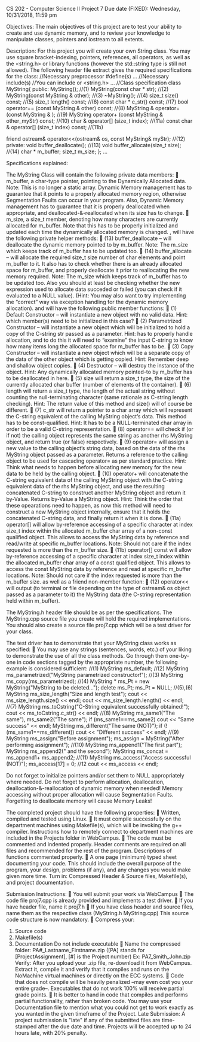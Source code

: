 CS 202 - Computer Science II Project 7
Due date (FIXED): Wednesday, 10/31/2018, 11:59 pm

Objectives: The main objectives of this project are to test your ability to create and use dynamic memory, and to review your knowledge to manipulate classes, pointers and iostream to all extents.

Description:
For this project you will create your own String class. You may use square bracket-indexing, pointers, references, all operators, as well as the <string.h> or <cstring> library functions (however the std::string type is still not allowed).
The following header file extract gives the required specifications for the class:
//Necessary preprocessor #define(s)
…
//Necessary include(s)
//You can include <cstring> or <string.h>
…
//Class specification
class MyString{
  public:
    MyString(); //(1)
    MyString(const char * str); //(2)
    MyString(const MyString & other); //(3)
    ~MyString(); //(4)
    size_t size() const; //(5)
    size_t length() const; //(6)
    const char * c_str() const; //(7)
    bool operator== (const MyString & other) const; //(8)
    MyString & operator= (const MyString & ); //(9)
    MyString operator+ (const MyString & other_myStr) const; //(10)
    char & operator[] (size_t index); //(11a)
    const char & operator[] (size_t index) const; //(11b)

friend ostream& operator<<(ostream& os, const MyString& myStr); //(12)
  private:
    void buffer_deallocate(); //(13)
    void buffer_allocate(size_t size); //(14)
    char * m_buffer;
    size_t m_size;
};
…

Specifications explained:

The MyString Class will contain the following private data members:
 m_buffer, a char-type pointer, pointing to the Dynamically Allocated data. Note: This is no longer a static array. Dynamic Memory management has to guarantee that it points to a properly allocated memory region, otherwise Segmentation Faults can occur in your program. Also, Dynamic Memory management has to guarantee that it is properly deallocated when appropriate, and deallocated-&-reallocated when its size has to change.
 m_size, a size_t member, denoting how many characters are currently allocated for m_buffer. Note that this has to be properly initialized and updated each time the dynamically
allocated memory is changed.
, will have the following private helper methods:
 (13) buffer_deallocate – will deallocate the dynamic memory pointed to by m_buffer. Note: The m_size which keeps track of m_buffer has to be updated too.
 (14) buffer_allocate – will allocate the required size_t size number of char elements and point m_buffer to it. It also has to check whether there is an already allocated space for m_buffer, and properly deallocate it prior to reallocating the new memory required. Note: The m_size which keeps track of m_buffer has to be updated too. Also you should at least be checking whether the new expression used to allocate data succeded or failed (you can check if it evaluated to a NULL value). (Hint: You may also want to try implementing the “correct” way via exception handling for the dynamic memory allocation).
and will have the following public member functions:
 (1) Default Constructor – will instantiate a new object with no valid data. Hint: which member(s) need to be initialized in this case?
 (2) Parametrized Constructor – will instantiate a new object which will be initialized to hold a copy of the C-string str passed as a parameter. Hint: has to properly handle allocation, and to do this it will need to “examine” the input C-string to know how many items long the allocated space for m_buffer has to be.
 (3) Copy Constructor – will instantiate a new object which will be a separate copy of the data of the other object which is getting copied. Hint: Remember deep and shallow object copies.
 (4) Destructor – will destroy the instance of the object. Hint: Any dynamically allocated memory pointed-to by m_buffer has to be deallocated in here.
 (5) size will return a size_t type, the size of the currently allocated char buffer (number of elements of the container).
 (6) length will return a size_t type, the length of the actual string without counting the null-terminating character (same rationale as C-string length checking). Hint: The return value of this method and size() will of course be different.
 (7) c_str will return a pointer to a char array which will represent the C-string equivalent of the calling MyString object’s data. This method has to be const-qualified. Hint: It has to be a NULL-terminated char array in order to be a valid C-string representation.
 (8) operator== will check if (or if not) the calling object represents the same string as another rhs MyString object, and return true (or false) respectively.
 (9) operator= will assign a new value to the calling object’s string data, based on the data of the rhs MyString object passed as a parameter. Returns a reference to the calling object to be used for cascading operator= as per standard practice. Hint: Think what needs to happen before allocating new memory for the new data to be held by the calling object.
 (10) operator+ will concatenate the C-string equivalent data of the calling MyString object with the C-string equivalent data of the rhs MyString object, and use the resulting concatenated C-string to construct another MyString object and return it by-Value. Returns by-Value a MyString object. Hint: Think the order that these opearations need to happen, as now this method will need to construct a new MyString object internally, ensure that it holds the concatenated C-string data, and finally return it when it is done.
 (11a) operator[] will allow by-reference accessing of a specific character at index size_t index within the allocated m_buffer char array of a non-const qualified object. This allows
to access the MyString data by reference and read/write at specific m_buffer locations. Note:
Should not care if the index requested is more than the m_buffer size.
 (11b) operator[] const will allow by-reference accessing of a specific character at index size_t index within the allocated m_buffer char array of a const qualified object. This allows to access the const MyString data by reference and read at specific m_buffer locations. Note: Should not care if the index requested is more than the m_buffer size.
as well as a friend non-member function:
 (12) operator<< will output (to terminal or file depending on the type of ostream& os object passed as a parameter to it) the MyString data (the C-string representation held within m_buffer).

The MyString.h header file should be as per the specifications. The MyString.cpp source file you create will hold the required implementations. You should also create a source file proj7.cpp which will be a test driver for your class.

The test driver has to demonstrate that your MyString class works as specified:
 You may use any strings (sentences, words, etc.) of your liking to demonstrate the use of all the class methods. Go through them one-by-one in code sections tagged by the appropriate number, the following example is considered sufficient:
//(1)
MyString ms_default;
//(2)
MyString ms_parametrized("MyString parametrized constructor!");
//(3)
MyString ms_copy(ms_parametrized);
//(4)
MyString * ms_Pt = new MyString("MyString to be deleted…");
delete ms_Pt;
ms_Pt = NULL;
//(5),(6)
MyString ms_size_length("Size and length test");
cout << ms_size_length.size() << endl;
cout << ms_size_length.length() << endl;
//(7)
MyString ms_toCstring("C-String equivalent successfully obtained!");
cout << ms_toCstring.c_str() << endl;
//(8)
MyString ms_same1("The same"), ms_same2("The same");
if (ms_same1==ms_same2)
cout << "Same success" << endl;
MyString ms_different("The same (NOT)");
if (!(ms_same1==ms_different))
cout << "Different success" << endl;
//(9)
MyString ms_assign("Before assignment");
ms_assign = MyString("After performing assignment");
//(10)
MyString ms_append1("The first part");
MyString ms_append2(" and the second");
MyString ms_concat = ms_append1+ ms_append2;
//(11)
MyString ms_access("Access successful (NOT)");
ms_access[17] = 0;
//12
cout << ms_access << endl;

Do not forget to initialize pointers and/or set them to NULL appropriately where needed.
Do not forget to perform allocation, deallocation, deallocation-&-reallocation of dynamic
memory when needed! Memory accessing without proper allocation will cause
Segmentation Faults. Forgetting to deallocate memory will cause Memory Leaks!

The completed project should have the following properties:
 Written, compiled and tested using Linux.
 It must compile successfully on the department machines using Makefile(s), which will be
invoking the g++ compiler. Instructions how to remotely connect to department machines
are included in the Projects folder in WebCampus.
 The code must be commented and indented properly.
Header comments are required on all files and recommended for the rest of the program.
Descriptions of functions commented properly.
 A one page (minimum) typed sheet documenting your code. This should include the overall
purpose of the program, your design, problems (if any), and any changes you would make
given more time.
Turn in: Compressed Header & Source files, Makefile(s), and project documentation.

Submission Instructions:
 You will submit your work via WebCampus
 The code file proj7.cpp is already provided and implements a test driver.
 If you have header file, name it proj7.h
 If you have class header and source files, name them as the respective class (MyString.h
MyString.cpp) This source code structure is now mandatory.
 Compress your:
1. Source code
2. Makefile(s)
3. Documentation
Do not include executable
 Name the compressed folder:
PA#_Lastname_Firstname.zip
([PA] stands for [ProjectAssignment], [#] is the Project number)
Ex: PA7_Smith_John.zip
Verify: After you upload your .zip file, re-download it from WebCampus. Extract it, compile it and
verify that it compiles and runs on the NoMachine virtual machines or directly on the ECC systems.
 Code that does not compile will be heavily penalized –may even cost you your entire grade–.
Executables that do not work 100% will receive partial grade points.
 It is better to hand in code that compiles and performs partial functionality, rather than
broken code. You may use your Documentation file to mention what you could not get to
work exactly as you wanted in the given timeframe of the Project.
Late Submission:
A project submission is "late" if any of the submitted files are time-stamped after the due date and
time. Projects will be accepted up to 24 hours late, with 20% penalty.
